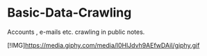 # Basic-Data-Crawling
Accounts , e-mails etc. crawling in public notes.


[!IMG]https://media.giphy.com/media/l0HlJdvh9AEfwDAiI/giphy.gif
